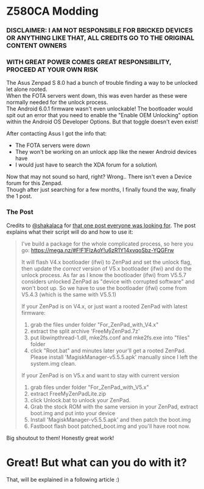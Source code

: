 <!-- THIS SITE IS LICENSED UNDER THE CIR-LICENSE. FOR MORE INFO VISIT https://github.com/Yuri010/CIR-License/
ORIGINAL CAN BE FOUND AT https://github.com/Yuri010/CIR-License/blob/main/License.md -->

# Z580CA Modding

### DISCLAIMER: I AM NOT RESPONSIBLE FOR BRICKED DEVICES OR ANYTHING LIKE THAT, ALL CREDITS GO TO THE ORIGINAL CONTENT OWNERS
### WITH GREAT POWER COMES GREAT RESPONSIBILITY, PROCEED AT YOUR OWN RISK
The Asus Zenpad S 8.0 had a bunch of trouble finding a way to be unlocked let alone rooted.\
When the FOTA servers went down, this was even harder as these were normally needed for the unlock process.\
The Android 6.0.1 firmware wasn't even unlockable! The bootloader would spit out an error that you need to enable the "Enable OEM Unlocking" option within the Android OS Developer Options. But that toggle doesn't even exist!

After contacting Asus I got the info that:
 - The FOTA servers were down
 - They won't be working on an unlock app like the newer Android devices have
 - I would just have to search the XDA forum for a solution\

Now that may not sound so hard, right? Wrong.. There isn't even a Device forum for this Zenpad.\
Though after just searching for a few months, I finally found the way, finally the 1 post.

### The Post
Credits to [@shakalaca](https://github.com/shakalaca) for [that one post everyone was looking for](https://forum.xda-developers.com/t/zenpad-s-root-achieved.3160422/page-66#post-75242374).
The post explains what their script will do and how to use it:
> I've build a package for the whole complicated process, so here you go:
> https://mega.nz/#F!F1FlzAoY!u6zR1Y14xvqoSbz-YQGFrw
>
> It will flash V4.x bootloader (ifwi) to ZenPad and set the unlock flag, then update the *correct* version of V5.x bootloader (ifwi) and do the unlock process. As far as I know the bootloader (ifwi) from V5.5.7 considers unlocked ZenPad as "device with corrupted software" and won't boot up. So we have to use the bootloader (ifwi) come from V5.4.3 (which is the same with V5.5.1)
>
> If your ZenPad is on V4.x, or just want a rooted ZenPad with latest firmware:
> 1. grab the files under folder "For_ZenPad_with_V4.x"
> 2. extract the split archive 'FreeMyZenPad.7z'
> 3. put libwinpthread-1.dll, mke2fs.conf and mke2fs.exe into "files" folder
> 4. click "Root.bat" and minutes later your'll get a rooted ZenPad. Please install 'MagiskManager-v5.5.5.apk' manually since I left the system.img clean.
>
> If your ZenPad is on V5.x and want to stay with current version
> 1. grab files under folder "For_ZenPad_with_V5.x"
> 2. extract FreeMyZenPadLite.zip
> 3. click Unlock.bat to unlock your ZenPad.
> 4. Grab the stock ROM with the same version in your ZenPad, extract boot.img and put into your device
> 5. Install 'MagiskManager-v5.5.5.apk' and then patch the boot.img
> 6. Fastboot flash boot patched_boot.img and you'll have root now.

Big shoutout to them! Honestly great work!

# Great! But what can you do with it?
That, will be explained in a following article :)
